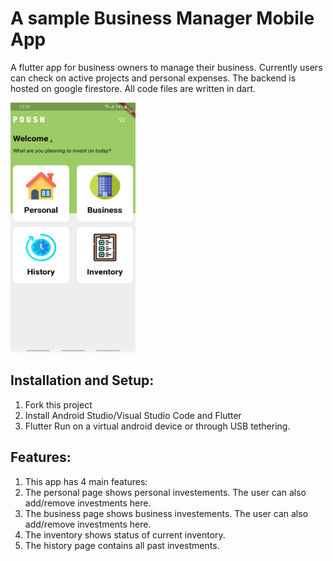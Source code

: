 # A sample Business Manager Mobile App

A flutter app for business owners to manage their business. Currently users can check on active projects and personal expenses. The backend is hosted on google firestore. All code files are written in dart.



<img src="https://github.com/badrit-3017/Business_Manager_Mobile_App/blob/master/assets/HomePage.jpeg" width="200" height="400" />


## Installation and Setup:

1. Fork this project
2. Install Android Studio/Visual Studio Code and Flutter
3. Flutter Run on a virtual android device or through USB tethering.

## Features:
1. This app has 4 main features:
2. The personal page shows personal investements. The user can also add/remove investments here.
3. The business page shows business investements. The user can also add/remove investments here.
4. The inventory shows status of current inventory.
5. The history page contains all past investments.
